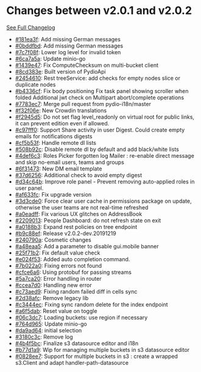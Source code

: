 # Changes between v2.0.1 and v2.0.2

[See Full Changelog](https://github.com/pydio/cells/compare/v2.0.1...v2.0.2)

- [#181ea3f](https://github.com/pydio/cells/commit/181ea3f7f56769e81df4cc0f156482a3b553da62): Add missing German messages
- [#0bddfbd](https://github.com/pydio/cells/commit/0bddfbdd1e52de2a8ef00564733d2e7d43d402f0): Add missing German messages
- [#7c7f08f](https://github.com/pydio/cells/commit/7c7f08f4d530be069064f05ce29bad5620f0ff20): Lower log level for invalid token
- [#6ca7a5a](https://github.com/pydio/cells/commit/6ca7a5a563d8d2813d5d2b5f4a9a723520d8e453): Update minio-go
- [#1439e47](https://github.com/pydio/cells/commit/1439e47f9e7ceeea6ed399373ba1e48f1e3ab303): Fix ComputeChecksum on multi-bucket client
- [#8cd383e](https://github.com/pydio/cells/commit/8cd383e0b289063cc7f67964ec2a31f66e90a876): Built version of PydioApi
- [#2454610](https://github.com/pydio/cells/commit/24546107c0cd63b321c3186790e95a11099c98b2): Rest treeService: add checks for empty nodes slice or duplicate nodes
- [#b4336cf](https://github.com/pydio/cells/commit/b4336cf5079c647078a42178d54b500fa953c8ad): Fix body positioning Fix task panel showing scroller when folded Additional jwt check on Multipart abort/complete operations
- [#7783ec7](https://github.com/pydio/cells/commit/7783ec7c65b37a681adf7a3dcd9222678395a192): Merge pull request from pydio-i18n/master
- [#f32f06e](https://github.com/pydio/cells/commit/f32f06e2f53540ef5d0fdbe4df36b586f82940a7): New Crowdin translations
- [#f2945d5](https://github.com/pydio/cells/commit/f2945d5b5811e349ca4ebee964ade17cede126a8): Do not set flag level_readonly on virtual root for public links, it can prevent edition even if allowed.
- [#c97fff0](https://github.com/pydio/cells/commit/c97fff08788a84d3f83d9bf3c873c3b866c6a94f): Support Share activity in user Digest. Could create empty emails for notifications digests
- [#cf5b53f](https://github.com/pydio/cells/commit/cf5b53fc30c37fc2431dd9e66992050c6313a302): Handle remote dl lists
- [#508b92c](https://github.com/pydio/cells/commit/508b92cd3319c67e4c868c8431f171141655d820): Disable remote dl by default and add black/white lists
- [#4def6c3](https://github.com/pydio/cells/commit/4def6c3857a4f6db4bc9fdf4947f33f35ef5accd): Roles Picker forgotten log Mailer : re-enable direct message and skip no-email users, teams and groups
- [#6f31473](https://github.com/pydio/cells/commit/6f314733f65fcef938a973feebc43f8dd8f250cf): New DM email template
- [#37d6256](https://github.com/pydio/cells/commit/37d625678bc53303ae66d9e9bd1f7cf88e8f25f6): Additional check to avoid empty digest
- [#d34c64b](https://github.com/pydio/cells/commit/d34c64bb8b3cd5fe1aa1933b13d848be45eba572): Improve role panel - Prevent removing auto-applied roles in user panel.
- [#af633fc](https://github.com/pydio/cells/commit/af633fcc53421ae7c2944063e71c5ed5c78a305f): Fix upgrade version
- [#3d3cde0](https://github.com/pydio/cells/commit/3d3cde03705dd042f348879cc9e91905b4fa1eb6): Force clear user cache in permissions package on update, otherwise the user teams are not real-time refreshed
- [#a0eadff](https://github.com/pydio/cells/commit/a0eadff6f6b11dc812ac5c87041f133340973ad9): Fix various UX glitches on AddressBook
- [#2209013](https://github.com/pydio/cells/commit/22090135a87bdfe12f4d704faf26362591652f55): People Dashboard: do not refresh state on exit
- [#a0188b3](https://github.com/pydio/cells/commit/a0188b34117b3be864f894ed6a63a193894c6f5e): Expand rest policies on tree endpoint
- [#b9c88ef](https://github.com/pydio/cells/commit/b9c88ef45622a65ebd9f34982d0156a9e2218a4d): Release v2.0.2-dev.20191219
- [#240790a](https://github.com/pydio/cells/commit/240790a22dc084875ccd93df35e8a07bef500928): Cosmetic changes
- [#a48eaa5](https://github.com/pydio/cells/commit/a48eaa5aa30f8262c1067d99d3cdd2de58a88c51): Add a parameter to disable gui.mobile banner
- [#25f71b2](https://github.com/pydio/cells/commit/25f71b27eb0042db556ef2b449ff11658e3a8fb5): Fix default value check
- [#e024f53](https://github.com/pydio/cells/commit/e024f53a9b02be84b1be7284fb186697f8c89080): Added auto completion command.
- [#7b022a0](https://github.com/pydio/cells/commit/7b022a00657a3de74e4bfc40fa4791aaf0f888ca): Fixing errors not found
- [#cfce6a6](https://github.com/pydio/cells/commit/cfce6a6a557f58ee17ff66bcb743257580dbc593): Using protobuf for passing streams
- [#5a7ca20](https://github.com/pydio/cells/commit/5a7ca20c57786e9abd39d3422e3886dc16e8daf5): Error handling in router
- [#ccea7d0](https://github.com/pydio/cells/commit/ccea7d07c69def0031e86be6238a65502e8cb742): Handling new error
- [#c73aed9](https://github.com/pydio/cells/commit/c73aed9f68cf04545c6a34085c93940b911e10ba): Fixing random failed diff in cells sync
- [#2d38afc](https://github.com/pydio/cells/commit/2d38afc15d3c008a67d4bee07375374c61adfd3b): Remove legacy lib
- [#c3444ec](https://github.com/pydio/cells/commit/c3444ec3fe093e9720de8f5c1ac5a071afefaec8): Fixing sync random delete for the index endpoint
- [#a6f5dab](https://github.com/pydio/cells/commit/a6f5dabd3e22c5fd02b90f4a2c47505e00d1e4b8): Reset value on toggle
- [#06c3dc7](https://github.com/pydio/cells/commit/06c3dc750186df6bafb85cbab29da7ceca06e2b6): Loading buckets: use region if necessary
- [#764d965](https://github.com/pydio/cells/commit/764d9653a110d14957debf46ea91e5dcda41862c): Update minio-go
- [#da9ad64](https://github.com/pydio/cells/commit/da9ad647f5e389ed9eee25329c6c1a43935b15ab): initial selection
- [#3180c3c](https://github.com/pydio/cells/commit/3180c3c7c7bd53b20c0580d22b6f02cf0cb2e82c): Remove log
- [#4b4f5bc](https://github.com/pydio/cells/commit/4b4f5bc173b79069fe8de43a3cdb577d17c8051e): Finalize s3 datasource editor and i18n
- [#b77d1a9](https://github.com/pydio/cells/commit/b77d1a90261aa0231fe90c7beffc521d2995a8fb): Wip for managing multiple buckets in s3 datasource editor
- [#0828ee7](https://github.com/pydio/cells/commit/0828ee79a50bddeb758e6e8e0cd2ea0a602401ae): Support for multiple buckets in s3 : create a wrapped s3.Client and adapt handler-path-datasource
